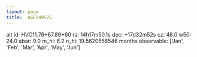 ```yaml
---
layout: page
title:  AGC249525
--- 
```

alt id: HVC11.76+67.89+60
ra: 14h17m50.1s
dec: +17d32m52s
cz: 48.0
w50: 24.0
abar: 9.0
m_hi: 6.2
n_hi: 19.5620556546
months observable: ['Jan', 'Feb', 'Mar', 'Apr', 'May', 'Jun']

